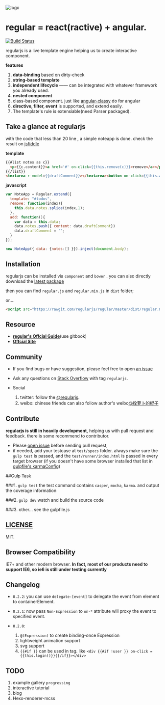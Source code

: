 ![logo](http://regularjs.github.io//asserts/image/regular-icon-100.png) 

# regular = react(ractive) + angular.

[![Build Status](https://travis-ci.org/regularjs/regular.svg?branch=master)](https://travis-ci.org/regularjs/regular)

regularjs is a live template engine helping us to create interactive component.

__features__

1. __data-binding__ based on dirty-check
2. __string-based template__ 
3. __independent lifecycle__ —— can be integrated with whatever framework you already used.
4. __nested component__
5. class-based component. just like [angular-classy](http://davej.github.io/angular-classy/) do for angular
6. __directive, filter, event__ is supported, and extend easily.
7. The template's rule is extensiable(need Parser packaged).

## Take a glance at regularjs

with the code that less than 20 line , a simple noteapp is done. check the result on [jsfiddle](http://jsfiddle.net/leeluolee/e6yD3/)

__template__

```html
{{#list notes as c}}
  <p>{{c.content}}<a href='#' on-click={{this.remove(c)}}>remove</a></p>
{{/list}}
<textarea r-model={{draftComment}}></textarea><button on-click={{this.add()}}>new Note</button>
```

__javascript__
```javascript
var NoteApp = Regular.extend({
  template: "#todos",
  remove: function(index){
    this.data.notes.splice(index,1);
  },
  add: function(){
    var data = this.data;
    data.notes.push({ content: data.draftComment})
    data.draftComment = "";
  }
});

new NoteApp({ data: {notes:[] }}).inject(document.body);
```




## Installation

regularjs can be installed via `component` and `bower` . you can also directly download the [latest package](https://github.com/regularjs/regular/archive/master.zip)

then you can find `regular.js` and `regular.min.js` in `dist` folder;

or....

```html
<script src="https://rawgit.com/regularjs/regular/master/dist/regular.min.js"></script>
```




## Resource

* __[regular's Offcial Guide](http://leeluolee.gitbooks.io/regular-guide/)__(use gitbook)
* __[Offcial Site ](http://regularjs.github.io)__


## Community

* If you find bugs or have suggestion, please feel free to open [an issue](https://github.com/regularjs/regular/issues)

* Ask any questions on [Stack Overflow](http://stackoverflow.com/questions/tagged/regularjs) with tag `regularjs`. 

* Social 
  1. twitter: follow the [@regularjs](https://twitter.com/regularjs). 
  2. weibo: chinese friends can also follow author's weibo[@拴萝卜的棍子](http://weibo.com/luobolee)

## Contribute

__regularjs is still in heavily development__, helping us with pull request and  feedback. there is some recommend to contributor.

* Please [open issue](https://github.com/regularjs/regular/issues) before sending pull request, 
* if needed, add your testcase at `test/specs` folder. always make sure the `gulp test` is passed, and the `test/runner/index.html` is passed in every target browser (if you doesn't have some browser installed that list in [gulpfile's karmaConfig](https://github.com/regularjs/regular/blob/master/gulpfile.js#L30))

##Gulp Task

###1. `gulp test`
the test command contains `casper`, `mocha`, `karma`. and output the coverage information

###2. `gulp dev`
watch and build the source code

###3. other... see the gulpfile.js


## [LICENSE](https://github.com/regularjs/regular/blob/master/LICENSE)

MIT.

## Browser Compatibility

IE7+ and other modern browser. __In fact, most of our products need to support IE6, so ie6 is still under testing currently__

## Changelog

* `0.2.2`: you can use `delegate-[event]` to delegate the event from element to containerElement.
* `0.2.1`: now pass `Non-Expression` to `on-*` attribute will proxy the event to specified event.

* `0.2.0`: 
  1. `@(Expression)` to create binding-once Expression 
  2. lightweight animation support
  3. svg support
  4. `{{#if }}` can be used in tag. like `<div {{#if !user }} on-click = {{this.login()}}{{/if}}></div>`


## TODO

1. example gallery   `progressing`
2. interactive tutorial
3. blog
5. Hexo-renderer-mcss


